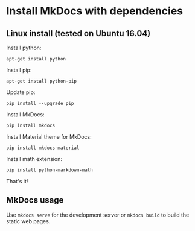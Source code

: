 # Install MkDocs with dependencies

## Linux install (tested on Ubuntu 16.04)

Install python:
```
apt-get install python
```

Install pip:
```
apt-get install python-pip
```

Update pip:
```
pip install --upgrade pip
```

Install MkDocs:
```
pip install mkdocs
```

Install Material theme for MkDocs:
```
pip install mkdocs-material
```

Install math extension:
```
pip install python-markdown-math
```

That's it!

## MkDocs usage
Use `mkdocs serve` for the development server or `mkdocs build` to build the static web pages.
